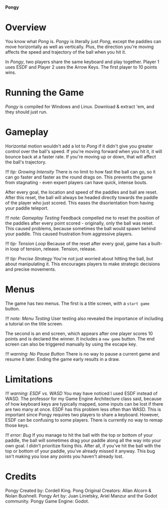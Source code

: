 **Pongy**


Overview
================
You know what $Pong$ is. $Pongy$ is literally just $Pong$, except the paddles can move horizontally as well as vertically.
Plus, the direction you're moving affects the speed and trajectory of the ball when you hit it.

In $Pongy$, two players share the same keyboard and play together. Player 1 uses ESDF and Player 2 uses the Arrow Keys.
The first player to 10 points wins.


Running the Game
================
$Pongy$ is compiled for Windows and Linux. Download & extract 'em, and they should just run.


Gameplay
================
Horizontal motion wouldn't add a lot to $Pong$ if it didn't give you greater control over the ball's speed. 
If you're moving forward when you hit it, it will bounce back at a faster rate. If you're moving up or down, that will affect the ball's trajectory.

*!!! tip: Growing Intensity*
    There is no limit to how fast the ball can go, so it can go faster and faster as the round drags on. 
    This prevents the game from stagnating - even expert players can have quick, intense bouts.

After every goal, the location and speed of the paddles and ball are reset. 
After this reset, the ball will always be headed directly towards the paddle of the player who just scored. 
This eases the disorientation from having your paddle teleport.

*!!! note: Gameplay Testing*
    Feedback compelled me to reset the position of the paddles after every point scored - originally, only the ball was reset.
    This caused problems, because sometimes the ball would spawn behind your paddle. This caused frustration from aggressive players.

*!!! tip: Tension Loop*
    Because of the reset after every goal, game has a built-in loop of tension, release. Tension, release.

*!!! tip: Precise Strategy*
    You're not just worried about hitting the ball, but about manipulating it. This encourages players to make strategic decisions and precise movements.


Menus
================
The game has two menus. The first is a title screen, with a `start game` button.

*!!! note: Menu Testing*
    User testing also revealed the importance of including a tutorial on the title screen.

The second is an end screen, which appears after one player scores 10 points and is declared the winner. It includes a `new game` button.
The end screen can also be triggered manually by using the escape key.

*!!! warning: No Pause Button*
    There is no way to pause a current game and resume it later.
    Ending the game early results in a draw.


Limitations
================

*!!! warning: ESDF vs. WASD*
    You may have noticed I used ESDF instead of WASD. The professor for my Game Engine Architecture class said, because of how keyboard keys are typically mapped, some inputs can be lost if there are two many at once.
    ESDF has this problem less often than WASD. This is important since Pongy requires two players to share a keyboard.
    However, ESDF can be confusing to some players. There is currently no way to remap those keys.

*!!! error: Bug*
    If you manage to hit the ball with the top or bottom of your paddle, the ball will sometimes drag your paddle along all the way into your own goal.
    I didn't prioritize fixing this. After all, if you've hit the ball with the top or bottom of your paddle, you've already missed it anyway. 
    This bug isn't making you lose any points you haven't already lost.

Credits
================

Pongy Created by: Cordell King.
Pong Original Creators: Allan Alcorn & Nolan Bushnell.
Pongy Art by: Juan Linietsky, Ariel Manzur and the Godot community.
Pongy Game Engine: Godot.
